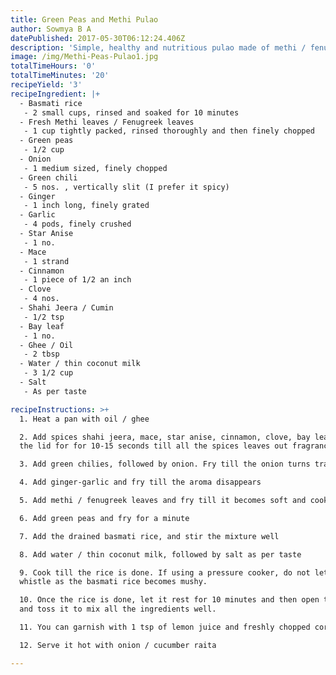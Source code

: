 ```yaml
---
title: Green Peas and Methi Pulao
author: Sowmya B A
datePublished: 2017-05-30T06:12:24.406Z
description: 'Simple, healthy and nutritious pulao made of methi / fenugreek leaves'
image: /img/Methi-Peas-Pulao1.jpg
totalTimeHours: '0'
totalTimeMinutes: '20'
recipeYield: '3'
recipeIngredient: |+
  - Basmati rice
   - 2 small cups, rinsed and soaked for 10 minutes
  - Fresh Methi leaves / Fenugreek leaves
   - 1 cup tightly packed, rinsed thoroughly and then finely chopped
  - Green peas 
   - 1/2 cup
  - Onion
   - 1 medium sized, finely chopped
  - Green chili
   - 5 nos. , vertically slit (I prefer it spicy)
  - Ginger
   - 1 inch long, finely grated
  - Garlic
   - 4 pods, finely crushed
  - Star Anise
   - 1 no.
  - Mace
   - 1 strand
  - Cinnamon
   - 1 piece of 1/2 an inch
  - Clove
   - 4 nos.
  - Shahi Jeera / Cumin
   - 1/2 tsp
  - Bay leaf
   - 1 no.
  - Ghee / Oil
   - 2 tbsp
  - Water / thin coconut milk
   - 3 1/2 cup 
  - Salt
   - As per taste

recipeInstructions: >+
  1. Heat a pan with oil / ghee

  2. Add spices shahi jeera, mace, star anise, cinnamon, clove, bay leaf. Cover
  the lid for for 10-15 seconds till all the spices leaves out fragrance.

  3. Add green chilies, followed by onion. Fry till the onion turns translucent.

  4. Add ginger-garlic and fry till the aroma disappears

  5. Add methi / fenugreek leaves and fry till it becomes soft and cooked

  6. Add green peas and fry for a minute

  7. Add the drained basmati rice, and stir the mixture well

  8. Add water / thin coconut milk, followed by salt as per taste

  9. Cook till the rice is done. If using a pressure cooker, do not let it
  whistle as the basmati rice becomes mushy. 

  10. Once the rice is done, let it rest for 10 minutes and then open the lid
  and toss it to mix all the ingredients well. 

  11. You can garnish with 1 tsp of lemon juice and freshly chopped coriander.

  12. Serve it hot with onion / cucumber raita

---
```


